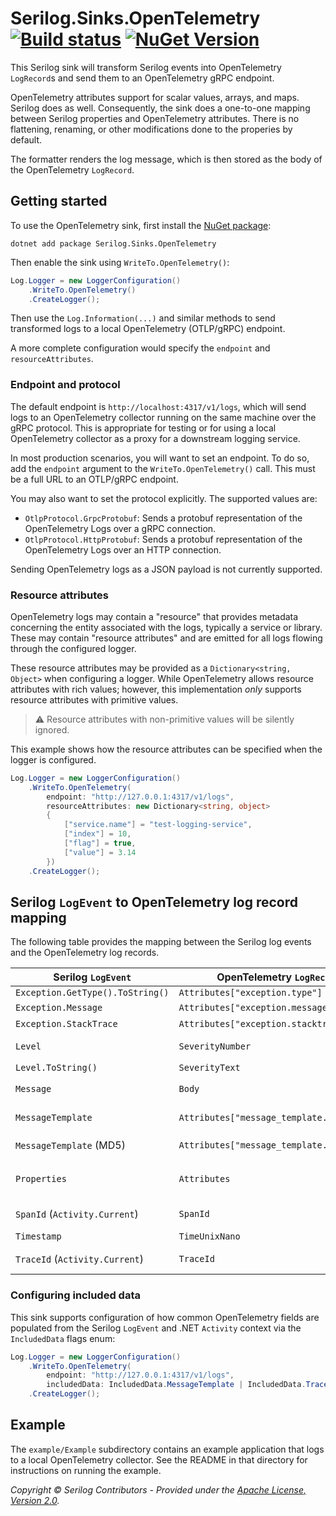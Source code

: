 # Serilog.Sinks.OpenTelemetry [![Build status](https://ci.appveyor.com/api/projects/status/sqmrvw34pcuatwl5/branch/dev?svg=true)](https://ci.appveyor.com/project/serilog/serilog-sinks-opentelemetry/branch/dev) [![NuGet Version](http://img.shields.io/nuget/vpre/Serilog.Sinks.OpenTelemetry.svg?style=flat)](https://www.nuget.org/packages/Serilog.Sinks.OpenTelemetry/)

This Serilog sink will transform Serilog events into OpenTelemetry
`LogRecord`s and send them to an OpenTelemetry gRPC endpoint.

OpenTelemetry attributes support for scalar values, arrays, and maps.
Serilog does as well. Consequently, the sink does a one-to-one
mapping between Serilog properties and OpenTelemetry attributes.
There is no flattening, renaming, or other modifications done to the
properies by default.

The formatter renders the log message, which is then stored as the
body of the OpenTelemetry `LogRecord`.

## Getting started

To use the OpenTelemetry sink, first install the
[NuGet package](https://nuget.org/packages/serilog.sinks.opentelemetry):

```shell
dotnet add package Serilog.Sinks.OpenTelemetry
```

Then enable the sink using `WriteTo.OpenTelemetry()`:

```csharp
Log.Logger = new LoggerConfiguration()
    .WriteTo.OpenTelemetry()
    .CreateLogger();
```

Then use the `Log.Information(...)` and similar methods to send 
transformed logs to a local OpenTelemetry (OTLP/gRPC) endpoint.

A more complete configuration would specify the `endpoint` and
`resourceAttributes`. 

### Endpoint and protocol

The default endpoint is `http://localhost:4317/v1/logs`, which will send
logs to an OpenTelemetry collector running on the same machine over the
gRPC protocol. This is appropriate for testing or for using a local
OpenTelemetry collector as a proxy for a downstream logging service.

In most production scenarios, you will want to set an endpoint. To do so,
add the `endpoint` argument to the `WriteTo.OpenTelemetry()` call. This
must be a full URL to an OTLP/gRPC endpoint.

You may also want to set the protocol explicitly. The supported values
are:

- `OtlpProtocol.GrpcProtobuf`: Sends a protobuf representation of the 
   OpenTelemetry Logs over a gRPC connection.
- `OtlpProtocol.HttpProtobuf`: Sends a protobuf representation of the
   OpenTelemetry Logs over an HTTP connection.

Sending OpenTelemetry logs as a JSON payload is not currently supported. 

### Resource attributes

OpenTelemetry logs may contain a "resource" that provides metadata concerning
the entity associated with the logs, typically a service or library. These
may contain "resource attributes" and are emitted for all logs flowing through
the configured logger.

These resource attributes may be provided as a `Dictionary<string, Object>`
when configuring a logger. While OpenTelemetry allows resource attributes
with rich values; however, this implementation _only_ supports resource 
attributes with primitive values. 

> :warning: Resource attributes with non-primitive values will be
> silently ignored.

This example shows how the resource attributes can be specified when
the logger is configured.

```csharp
Log.Logger = new LoggerConfiguration()
    .WriteTo.OpenTelemetry(
        endpoint: "http://127.0.0.1:4317/v1/logs",
        resourceAttributes: new Dictionary<string, object>
        {
            ["service.name"] = "test-logging-service",
            ["index"] = 10,
            ["flag"] = true,
            ["value"] = 3.14
        })
    .CreateLogger();
```

## Serilog `LogEvent` to OpenTelemetry log record mapping

The following table provides the mapping between the Serilog log 
events and the OpenTelemetry log records. 

Serilog `LogEvent`               | OpenTelemetry `LogRecord`                 | Comments                                                                                      |
---------------------------------|-------------------------------------------|-----------------------------------------------------------------------------------------------| 
`Exception.GetType().ToString()` | `Attributes["exception.type"]`            |                                                                                               |
`Exception.Message`              | `Attributes["exception.message"]`         | Ignored if empty                                                                              |
`Exception.StackTrace`           | `Attributes["exception.stacktrace"]`      | Value of `ex.ToString()`                                                                      |
`Level`                          | `SeverityNumber`                          | Serilog levels are mapped to corresponding OpenTelemetry severities                           | 
`Level.ToString()`               | `SeverityText`                            |                                                                                               |
`Message`                        | `Body`                                    | Culture-specific formatting can be provided via sink configuration                            |
`MessageTemplate`                | `Attributes["message_template.text"]`     | Requires `IncludedData.MessageTemplateText` (enabled by default)                              |
`MessageTemplate` (MD5)          | `Attributes["message_template.hash.md5"]` | Requires `IncludedData.MessageTemplateMD5HashAttribute`                                                   |
`Properties`                     | `Attributes`                              | Each property is mapped to an attribute keeping the name; the value's structure is maintained |
`SpanId` (`Activity.Current`)    | `SpanId`                                  | Requires `IncludedData.SpanId` (enabled by default)                                           |
`Timestamp`                      | `TimeUnixNano`                            | .NET provides 100-nanosecond precision                                                        |
`TraceId` (`Activity.Current`)   | `TraceId`                                 | Requires `IncludedData.TraceId` (enabled by default)                                          |

### Configuring included data

This sink supports configuration of how common OpenTelemetry fields are populated from
the Serilog `LogEvent` and .NET `Activity` context via the `IncludedData` flags enum:

```csharp
Log.Logger = new LoggerConfiguration()
    .WriteTo.OpenTelemetry(
        endpoint: "http://127.0.0.1:4317/v1/logs",
        includedData: IncludedData.MessageTemplate | IncludedData.TraceId | IncludedData.SpanId)
    .CreateLogger();
```

## Example

The `example/Example` subdirectory contains an 
example application that logs to a local OpenTelemetry collector. See the
README in that directory for instructions on running the example.

_Copyright &copy; Serilog Contributors - Provided under the [Apache License, Version 2.0](http://apache.org/licenses/LICENSE-2.0.html)._
